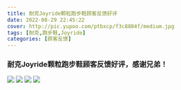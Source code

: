 ```yaml
---
title: 耐克Joyride颗粒跑步鞋顾客反馈好评
date: 2022-08-29 22:45:22
cover: http://pic.yupoo.com/ptbxcp/f3c8804f/medium.jpg
tags: [耐克,跑步鞋,Joyride]
categories: [顾客反馈]
---
```


###  耐克Joyride颗粒跑步鞋顾客反馈好评，感谢兄弟！
![](http://pic.yupoo.com/ptbxcp/5d8f2168/d5554fdd.jpg)
![](http://pic.yupoo.com/ptbxcp/e0f305bd/791c9811.jpg)
![](http://pic.yupoo.com/ptbxcp/04c2c000/24c62ece.jpg)
![](http://pic.yupoo.com/ptbxcp/f3c8804f/4b0ca281.jpg)
